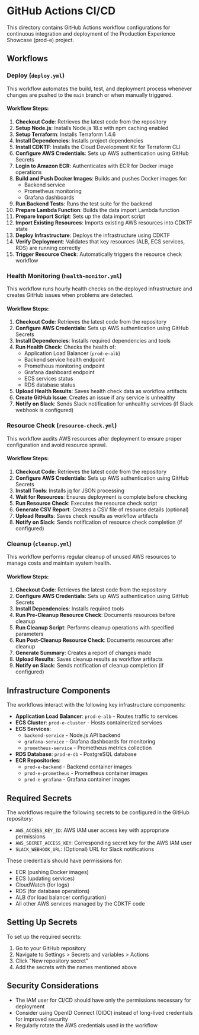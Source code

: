 # GitHub Actions CI/CD

This directory contains GitHub Actions workflow configurations for continuous integration and deployment of the Production Experience Showcase (prod-e) project.

## Workflows

### Deploy (`deploy.yml`)

This workflow automates the build, test, and deployment process whenever changes are pushed to the `main` branch or when manually triggered.

#### Workflow Steps:

1. **Checkout Code**: Retrieves the latest code from the repository
2. **Setup Node.js**: Installs Node.js 18.x with npm caching enabled
3. **Setup Terraform**: Installs Terraform 1.4.6
4. **Install Dependencies**: Installs project dependencies
5. **Install CDKTF**: Installs the Cloud Development Kit for Terraform CLI
6. **Configure AWS Credentials**: Sets up AWS authentication using GitHub Secrets
7. **Login to Amazon ECR**: Authenticates with ECR for Docker image operations
8. **Build and Push Docker Images**: Builds and pushes Docker images for:
   - Backend service
   - Prometheus monitoring
   - Grafana dashboards
9. **Run Backend Tests**: Runs the test suite for the backend
10. **Prepare Lambda Function**: Builds the data import Lambda function
11. **Prepare Import Script**: Sets up the data import script
12. **Import Existing Resources**: Imports existing AWS resources into CDKTF state
13. **Deploy Infrastructure**: Deploys the infrastructure using CDKTF
14. **Verify Deployment**: Validates that key resources (ALB, ECS services, RDS) are running correctly
15. **Trigger Resource Check**: Automatically triggers the resource check workflow

### Health Monitoring (`health-monitor.yml`)

This workflow runs hourly health checks on the deployed infrastructure and creates GitHub issues when problems are detected.

#### Workflow Steps:

1. **Checkout Code**: Retrieves the latest code from the repository
2. **Configure AWS Credentials**: Sets up AWS authentication using GitHub Secrets
3. **Install Dependencies**: Installs required dependencies and tools
4. **Run Health Check**: Checks the health of:
   - Application Load Balancer (`prod-e-alb`)
   - Backend service health endpoint
   - Prometheus monitoring endpoint
   - Grafana dashboard endpoint
   - ECS services status
   - RDS database status
5. **Upload Health Results**: Saves health check data as workflow artifacts
6. **Create GitHub Issue**: Creates an issue if any service is unhealthy
7. **Notify on Slack**: Sends Slack notification for unhealthy services (if Slack webhook is configured)

### Resource Check (`resource-check.yml`)

This workflow audits AWS resources after deployment to ensure proper configuration and avoid resource sprawl.

#### Workflow Steps:

1. **Checkout Code**: Retrieves the latest code from the repository
2. **Configure AWS Credentials**: Sets up AWS authentication using GitHub Secrets
3. **Install Tools**: Installs jq for JSON processing
4. **Wait for Resources**: Ensures deployment is complete before checking
5. **Run Resource Check**: Executes the resource check script
6. **Generate CSV Report**: Creates a CSV file of resource details (optional)
7. **Upload Results**: Saves check results as workflow artifacts
8. **Notify on Slack**: Sends notification of resource check completion (if configured)

### Cleanup (`cleanup.yml`)

This workflow performs regular cleanup of unused AWS resources to manage costs and maintain system health.

#### Workflow Steps:

1. **Checkout Code**: Retrieves the latest code from the repository
2. **Configure AWS Credentials**: Sets up AWS authentication using GitHub Secrets
3. **Install Dependencies**: Installs required tools
4. **Run Pre-Cleanup Resource Check**: Documents resources before cleanup
5. **Run Cleanup Script**: Performs cleanup operations with specified parameters
6. **Run Post-Cleanup Resource Check**: Documents resources after cleanup
7. **Generate Summary**: Creates a report of changes made
8. **Upload Results**: Saves cleanup results as workflow artifacts
9. **Notify on Slack**: Sends notification of cleanup completion (if configured)

## Infrastructure Components

The workflows interact with the following key infrastructure components:

- **Application Load Balancer**: `prod-e-alb` - Routes traffic to services
- **ECS Cluster**: `prod-e-cluster` - Hosts containerized services
- **ECS Services**:
  - `backend-service` - Node.js API backend
  - `grafana-service` - Grafana dashboards for monitoring
  - `prometheus-service` - Prometheus metrics collection
- **RDS Database**: `prod-e-db` - PostgreSQL database
- **ECR Repositories**:
  - `prod-e-backend` - Backend container images
  - `prod-e-prometheus` - Prometheus container images
  - `prod-e-grafana` - Grafana container images

## Required Secrets

The workflows require the following secrets to be configured in the GitHub repository:

- `AWS_ACCESS_KEY_ID`: AWS IAM user access key with appropriate permissions
- `AWS_SECRET_ACCESS_KEY`: Corresponding secret key for the AWS IAM user
- `SLACK_WEBHOOK_URL`: (Optional) URL for Slack notifications

These credentials should have permissions for:

- ECR (pushing Docker images)
- ECS (updating services)
- CloudWatch (for logs)
- RDS (for database operations)
- ALB (for load balancer configuration)
- All other AWS services managed by the CDKTF code

## Setting Up Secrets

To set up the required secrets:

1. Go to your GitHub repository
2. Navigate to Settings > Secrets and variables > Actions
3. Click "New repository secret"
4. Add the secrets with the names mentioned above

## Security Considerations

- The IAM user for CI/CD should have only the permissions necessary for deployment
- Consider using OpenID Connect (OIDC) instead of long-lived credentials for improved security
- Regularly rotate the AWS credentials used in the workflow
